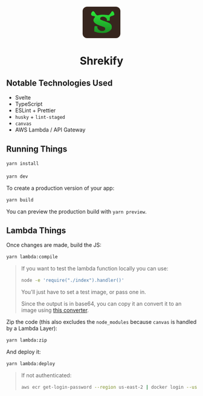 <p align="center">
  <a href="https://jessekuntz.github.io">
    <img alt="Shrekify Logo" src="./public/logo.png" width="100" style="border-radius: 12px;" />
  </a>
</p>
<h1 align="center">
  Shrekify
</h1>

## Notable Technologies Used

- Svelte
- TypeScript
- ESLint + Prettier
- `husky` + `lint-staged`
- `canvas`
- AWS Lambda / API Gateway

## Running Things

```bash
yarn install

yarn dev
```

To create a production version of your app:

```bash
yarn build
```

You can preview the production build with `yarn preview`.

## Lambda Things

Once changes are made, build the JS:

```bash
yarn lambda:compile
```

> If you want to test the lambda function locally you can use:
>
> ```bash
> node -e 'require("./index").handler()'
> ```
>
> You'll just have to set a test image, or pass one in.
>
> Since the output is in base64, you can copy it an convert it to an image using [this converter](https://codebeautify.org/base64-to-image-converter).

Zip the code (this also excludes the `node_modules` because `canvas` is handled by a Lambda Layer):

```bash
yarn lambda:zip
```

And deploy it:

```bash
yarn lambda:deploy
```

> If not authenticated:
>
> ```bash
> aws ecr get-login-password --region us-east-2 | docker login --username AWS --password-stdin <AWS-ACCOUNT-ID>.dkr.ecr.us-east-2.amazonaws.com
> ```
